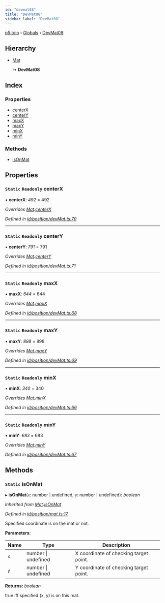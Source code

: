 ```yaml
---
id: "devmat08"
title: "DevMat08"
sidebar_label: "DevMat08"
---
```


[p5.toio](../index.md) › [Globals](../globals.md) › [DevMat08](devmat08.md)

## Hierarchy

* [Mat](mat.md)

  ↳ **DevMat08**

## Index

### Properties

* [centerX](devmat08.md#static-readonly-centerx)
* [centerY](devmat08.md#static-readonly-centery)
* [maxX](devmat08.md#static-readonly-maxx)
* [maxY](devmat08.md#static-readonly-maxy)
* [minX](devmat08.md#static-readonly-minx)
* [minY](devmat08.md#static-readonly-miny)

### Methods

* [isOnMat](devmat08.md#static-isonmat)

## Properties

### `Static` `Readonly` centerX

▪ **centerX**: *492* = 492

*Overrides [Mat](mat.md).[centerX](mat.md#static-protected-centerx)*

*Defined in [id/position/devMat.ts:70](https://github.com/tetunori/p5.toio/blob/f95e57b/src/id/position/devMat.ts#L70)*

___

### `Static` `Readonly` centerY

▪ **centerY**: *791* = 791

*Overrides [Mat](mat.md).[centerY](mat.md#static-protected-centery)*

*Defined in [id/position/devMat.ts:71](https://github.com/tetunori/p5.toio/blob/f95e57b/src/id/position/devMat.ts#L71)*

___

### `Static` `Readonly` maxX

▪ **maxX**: *644* = 644

*Overrides [Mat](mat.md).[maxX](mat.md#static-protected-maxx)*

*Defined in [id/position/devMat.ts:68](https://github.com/tetunori/p5.toio/blob/f95e57b/src/id/position/devMat.ts#L68)*

___

### `Static` `Readonly` maxY

▪ **maxY**: *898* = 898

*Overrides [Mat](mat.md).[maxY](mat.md#static-protected-maxy)*

*Defined in [id/position/devMat.ts:69](https://github.com/tetunori/p5.toio/blob/f95e57b/src/id/position/devMat.ts#L69)*

___

### `Static` `Readonly` minX

▪ **minX**: *340* = 340

*Overrides [Mat](mat.md).[minX](mat.md#static-protected-minx)*

*Defined in [id/position/devMat.ts:66](https://github.com/tetunori/p5.toio/blob/f95e57b/src/id/position/devMat.ts#L66)*

___

### `Static` `Readonly` minY

▪ **minY**: *683* = 683

*Overrides [Mat](mat.md).[minY](mat.md#static-protected-miny)*

*Defined in [id/position/devMat.ts:67](https://github.com/tetunori/p5.toio/blob/f95e57b/src/id/position/devMat.ts#L67)*

## Methods

### `Static` isOnMat

▸ **isOnMat**(`x`: number | undefined, `y`: number | undefined): *boolean*

*Inherited from [Mat](mat.md).[isOnMat](mat.md#static-isonmat)*

*Defined in [id/position/mat.ts:17](https://github.com/tetunori/p5.toio/blob/f95e57b/src/id/position/mat.ts#L17)*

Specified coordinate is on the mat or not.

**Parameters:**

Name | Type | Description |
------ | ------ | ------ |
`x` | number &#124; undefined | X coordinate of checking target point. |
`y` | number &#124; undefined | Y coordinate of checking target point.  |

**Returns:** *boolean*

true iff specified (x, y) is on this mat.
